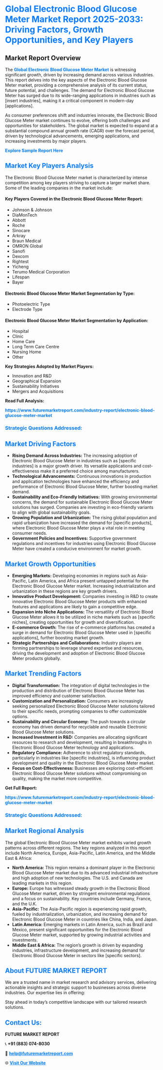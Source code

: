 <h1 style="color: #007BFF;">Global Electronic Blood Glucose Meter Market Report 2025-2033: Driving Factors, Growth Opportunities, and Key Players</h1>

<section id="overview">
<h2>Market Report Overview</h2>
<p>The <a href="https://www.futuremarketreport.com/industry-report/electronic-blood-glucose-meter-market" style="color: #007BFF; text-decoration: none;"><strong>Global Electronic Blood Glucose Meter Market</strong></a> is witnessing significant growth, driven by increasing demand across various industries. This report delves into the key aspects of the Electronic Blood Glucose Meter market, providing a comprehensive analysis of its current status, future potential, and challenges. The demand for Electronic Blood Glucose Meter has surged due to its wide-ranging applications in industries such as [insert industries], making it a critical component in modern-day [applications].</p>
<p>As consumer preferences shift and industries innovate, the Electronic Blood Glucose Meter market continues to evolve, offering both challenges and opportunities for stakeholders. The global market is expected to expand at a substantial compound annual growth rate (CAGR) over the forecast period, driven by technological advancements, emerging applications, and increasing investments by major players.</p>
</section>

<section id="overview">
<p><a href="https://www.futuremarketreport.com/request-sample/reportId=76660" style="color: #007BFF; text-decoration: none;"><strong>Explore Sample Report Here</strong></a></p>
</section>

<section id="key-players">
<h2 style="color: #007BFF;">Market Key Players Analysis</h2>
<p>The Electronic Blood Glucose Meter market is characterized by intense competition among key players striving to capture a larger market share. Some of the leading companies in the market include:</p>
<h4>Key Players Covered in the Electronic Blood Glucose Meter Report:</h4>
<ul><li>Johnson &amp; Johnson</li><li>DiaMonTech</li><li>Abbott</li><li>Roche</li><li>Sinocare</li><li>Arkray</li><li>Braun Medical</li><li>OMRON Global</li><li>Sanofi</li><li>Dexcom</li><li>Rightest</li><li>Yicheng</li><li>Terumo Medical Corporation</li><li>Lifespan</li><li>Bayer</li></ul>
<h4>Electronic Blood Glucose Meter Market Segmentation by Type:</h4>
<ul><li>Photoelectric Type</li><li>Electrode Type</li></ul>

<h4>Electronic Blood Glucose Meter Market Segmentation by Application:</h4>
<ul><li>Hospital</li><li>Clinic</li><li>Home Care</li><li>Long Term Care Centre</li><li>Nursing Home</li><li>Other</li></ul>
<p><strong>Key Strategies Adopted by Market Players:</strong></p>
<ul>
<li>Innovation and R&D</li>
<li>Geographical Expansion</li>
<li>Sustainability Initiatives</li>
<li>Mergers and Acquisitions</li>
</ul>
</section>

<section>
<p><strong>Read Full Analysis: </strong></p><a href="https://www.futuremarketreport.com/industry-report/electronic-blood-glucose-meter-market" style="color: #007BFF; text-decoration: none;"><strong>https://www.futuremarketreport.com/industry-report/electronic-blood-glucose-meter-market</strong></a>
<h3 style="color: #007BFF;">Strategic Questions Addressed:</h3>
</section>

<section id="driving-factors">
<h2 style="color: #007BFF;">Market Driving Factors</h2>
<ul>
<li><strong>Rising Demand Across Industries:</strong> The increasing adoption of Electronic Blood Glucose Meter in industries such as [specific industries] is a major growth driver. Its versatile applications and cost-effectiveness make it a preferred choice among manufacturers.</li>
<li><strong>Technological Advancements:</strong> Continuous innovations in production and application technologies have enhanced the efficiency and performance of Electronic Blood Glucose Meter, further boosting market demand.</li>
<li><strong>Sustainability and Eco-Friendly Initiatives:</strong> With growing environmental concerns, the demand for sustainable Electronic Blood Glucose Meter solutions has surged. Companies are investing in eco-friendly variants to align with global sustainability goals.</li>
<li><strong>Growing Population and Urbanization:</strong> The rising global population and rapid urbanization have increased the demand for [specific products], where Electronic Blood Glucose Meter plays a vital role in meeting consumer needs.</li>
<li><strong>Government Policies and Incentives:</strong> Supportive government regulations and incentives for industries using Electronic Blood Glucose Meter have created a conducive environment for market growth.</li>
</ul>
</section>

<section id="growth-opportunities">
<h2 style="color: #007BFF;">Market Growth Opportunities</h2>
<ul>
<li><strong>Emerging Markets:</strong> Developing economies in regions such as Asia-Pacific, Latin America, and Africa present untapped potential for the Electronic Blood Glucose Meter market. Increasing industrialization and urbanization in these regions are key growth drivers.</li>
<li><strong>Innovative Product Development:</strong> Companies investing in R&D to create innovative Electronic Blood Glucose Meter products with enhanced features and applications are likely to gain a competitive edge.</li>
<li><strong>Expansion into Niche Applications:</strong> The versatility of Electronic Blood Glucose Meter allows it to be utilized in niche markets such as [specific niches], creating opportunities for growth and diversification.</li>
<li><strong>E-commerce Growth:</strong> The rise of e-commerce platforms has created a surge in demand for Electronic Blood Glucose Meter used in [specific applications], further boosting market growth.</li>
<li><strong>Strategic Partnerships and Collaborations:</strong> Industry players are forming partnerships to leverage shared expertise and resources, driving the development and adoption of Electronic Blood Glucose Meter products globally.</li>
</ul>
</section>

<section id="trending-factors">
<h2 style="color: #007BFF;">Market Trending Factors</h2>
<ul>
<li><strong>Digital Transformation:</strong> The integration of digital technologies in the production and distribution of Electronic Blood Glucose Meter has improved efficiency and customer satisfaction.</li>
<li><strong>Customization and Personalization:</strong> Consumers are increasingly seeking personalized Electronic Blood Glucose Meter solutions tailored to their specific needs, prompting companies to offer customizable options.</li>
<li><strong>Sustainability and Circular Economy:</strong> The push towards a circular economy has driven demand for recyclable and reusable Electronic Blood Glucose Meter solutions.</li>
<li><strong>Increased Investment in R&D:</strong> Companies are allocating significant resources to research and development, resulting in breakthroughs in Electronic Blood Glucose Meter technology and applications.</li>
<li><strong>Regulatory Compliance:</strong> Adherence to strict regulatory standards, particularly in industries like [specific industries], is influencing product development and quality in the Electronic Blood Glucose Meter market.</li>
<li><strong>Focus on Cost-Effectiveness:</strong> Businesses are exploring cost-efficient Electronic Blood Glucose Meter solutions without compromising on quality, making the market more competitive.</li>
</ul>
</section>

<section>
<p><strong>Get Full Report: </strong></p><a href="https://www.futuremarketreport.com/industry-report/electronic-blood-glucose-meter-market" style="color: #007BFF; text-decoration: none;"><strong>https://www.futuremarketreport.com/industry-report/electronic-blood-glucose-meter-market</strong></a>
<h3 style="color: #007BFF;">Strategic Questions Addressed:</h3>
</section>


<section id="regional-analysis">
<h2 style="color: #007BFF;">Market Regional Analysis</h2>
<p>The global Electronic Blood Glucose Meter market exhibits varied growth patterns across different regions. The key regions analyzed in this report include North America, Europe, Asia-Pacific, Latin America, and the Middle East & Africa:</p>
<ul>
<li><strong>North America:</strong> This region remains a dominant player in the Electronic Blood Glucose Meter market due to its advanced industrial infrastructure and high adoption of new technologies. The U.S. and Canada are leading markets in this region.</li>
<li><strong>Europe:</strong> Europe has witnessed steady growth in the Electronic Blood Glucose Meter market, driven by stringent environmental regulations and a focus on sustainability. Key countries include Germany, France, and the U.K.</li>
<li><strong>Asia-Pacific:</strong> The Asia-Pacific region is experiencing rapid growth, fueled by industrialization, urbanization, and increasing demand for Electronic Blood Glucose Meter in countries like China, India, and Japan.</li>
<li><strong>Latin America:</strong> Emerging markets in Latin America, such as Brazil and Mexico, present significant opportunities for the Electronic Blood Glucose Meter market, supported by growing industrial activities and investments.</li>
<li><strong>Middle East & Africa:</strong> The region’s growth is driven by expanding industries, infrastructure development, and increasing demand for Electronic Blood Glucose Meter in sectors like [specific sectors].</li>
</ul>
</section>

<footer>
<h2 style="color: #007BFF;">About FUTURE MARKET REPORT</h2>
<p>We are a trusted name in market research and advisory services, delivering actionable insights and strategic support to businesses across diverse industries. Our expertise lies in offering:</p>

<p>Stay ahead in today’s competitive landscape with our tailored research solutions.</p>

<h2 style="color: #007BFF;">Contact Us:</h2>
<p><strong>FUTURE MARKET REPORT</strong></p>
<p>📞 <strong>+91 (883) 074-8030</strong></p>
<p>📧 <strong><a href="mailto:help@futuremarketreport.com" style="color: #007BFF;">help@futuremarketreport.com</a></strong></p>
<p>🌐 <strong><a href="https://www.futuremarketreport.com/" style="color: #007BFF;">Visit Our Website</a></strong></p>
</footer>